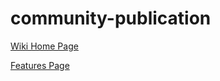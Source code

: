 community-publication
=====================

[Wiki Home Page](https://github.com/CommunityPublication/community-publication/wiki)

[Features Page](https://github.com/CommunityPublication/community-publication/wiki/Features)

